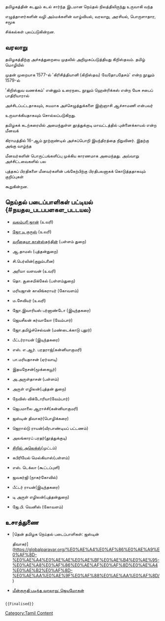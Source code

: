 தமிழகத்தின் கடலும் கடல் சார்ந்த இடமான நெய்தல் நிலத்திலிருந்து உருவாகி வந்த
எழுத்தாளர்களின் வழி அம்மக்களின் வாழ்வியல், வரலாறு, அரசியல், பொருளாதார, சமூக
சிக்கல்கள் புலப்படுகின்றன.

## வரலாறு

தமிழகத்திற்கு அச்சுத்துறையை முதலில் அறிமுகப்படுத்தியது கிறிஸ்தவம். தமிழ் மொழியில்
முதன் முறையாக 1577-ல் 'கிரிசித்தியானி (கிறிஸ்தவ) வேதோபதேசம்' என்ற நூலும் 1579-ல்
'கிறிஸ்துவ வணக்கம்' என்னும் உரைநடை நூலும் ஹென்ரிக்கஸ் என்ற யேசு சபைப் பாதிரியாரால்
அச்சிடப்பட்டதாகவும், சுயமாக அச்செழுத்துக்களை இஞ்ஞாசி ஆச்சாமணி என்பவர்
உருவாக்கியதாகவும் சொல்லப்படுகிறது.

தமிழகக் கடற்கரையில் அமைந்துள்ள தூத்துக்குடி மாவட்டத்தில் புன்னைக்காயல் என்ற மீனவக்
கிராமத்தில் 16-ஆம் நூற்றாண்டில் அச்சுப்பொறி இயந்திரத்தை நிறுவினர். இதற்கு அங்கு வாழ்ந்த
மீனவர்களின் பொருட்பங்களிப்பு முக்கிய காரணமாக அமைந்தது. அவ்வாறு அச்சிட்டவைகளில் பல
புத்தகப் பிரதிகளை மீனவர்களின் பங்கேற்பிற்கு பிரதிபலனாகக் கொடுத்ததாகவும் குறிப்புகள்
கூறுகின்றன.

## நெய்தல் படைப்பாளிகள் பட்டியல் {#நயதல_படபபளகள_படடயல}

-   [வலம்புரி ஜான்](வலம்புரி_ஜான் "wikilink") (உவரி)
-   [ஜோ டி குருஸ்](ஜோ_டி_குருஸ் "wikilink") (உவரி)
-   [வறீதையா கான்ஸ்தந்தின்](வறீதையா_கான்ஸ்தந்தின் "wikilink") (பள்ளம் துறை)
-   ஆ.தாமஸ் (புத்தன்துறை)
-   சி.பெர்லின்(குறும்பனை)
-   அரிமா வளவன் (உவரி)
-   தொ. சூசைமிக்கேல் (பள்ளம்துறை)
-   மரியஜான் காலிங்கராயர் (கோவளம்)
-   ம.சேவியர் (உவரி)
-   ஜோ.இவாரியஸ் பர்னாண்டோ (இடிந்தகரை)
-   ஜெயசீலன் கர்வாலோ (வேம்பார்)
-   ஜோ.தமிழ்ச்செல்வன் (மண்டைக்காடு புதூர்)
-   பீட்டர்ராயன் (இடிந்தகரை)
-   எஸ். எ.ஆர். பரதராஜ்(கன்னியாகுமரி)
-   பா.மரியதாசன் (ஏர்வாடி)
-   இதயநேசன்(மூக்கையூர்)
-   அ.அருள்தாசன் (பள்ளம்)
-   அருள் எழிலன்(புத்தன் துறை)
-   நேவிஸ் விக்டோரியா(வேம்பார்)
-   ஜெபமாலை ஆராச்சி(கன்னியாகுமரி)
-   ஜஸ்டின் திவாகர்(பொழிக்கரை)
-   ஜெரால்டு ராயன்(வீரபாண்டியப் பட்டணம்)
-   அலங்காரப் பரதர்(தூத்துக்குடி)
-   [சிறில் அலெக்ஸ்](சிறில்_அலெக்ஸ் "wikilink")(முட்டம்)
-   கபிரியேல் மெல்கியாஸ்(பள்ளம்)
-   எஸ். டெக்லா (கூட்டப்புளி)
-   ஜவகர்ஜி (நாகர்கோவில்)
-   பீட்டர் ராயன்(இடிந்தகரை)
-   டி அருள் எழிலன்(புத்தன்துறை)
-   ஜே.பி. வெனிஸ் (கோவளம்)

## உசாத்துணை

-   [தென் தமிழக நெய்தல் படைப்பாளிகள்: ஜஸ்டின்
    திவாகர்](https://globalparavar.org/%E0%AE%A4%E0%AF%86%E0%AE%A9%E0%AF%8D-%E0%AE%A4%E0%AE%AE%E0%AE%BF%E0%AE%B4%E0%AE%95-%E0%AE%A8%E0%AF%86%E0%AE%AF%E0%AF%8D%E0%AE%A4%E0%AE%B2%E0%AF%8D-%E0%AE%AA%E0%AE%9F%E0%AF%88%E0%AE%AA%E0%AF%8D/)
-   [மீன்குருதி படிந்த வரலாறு: ஜெயமோகன்](https://www.jeyamohan.in/80890/)

```{=mediawiki}
{{Finalised}}
```
[Category:Tamil Content](Category:Tamil_Content "wikilink")
